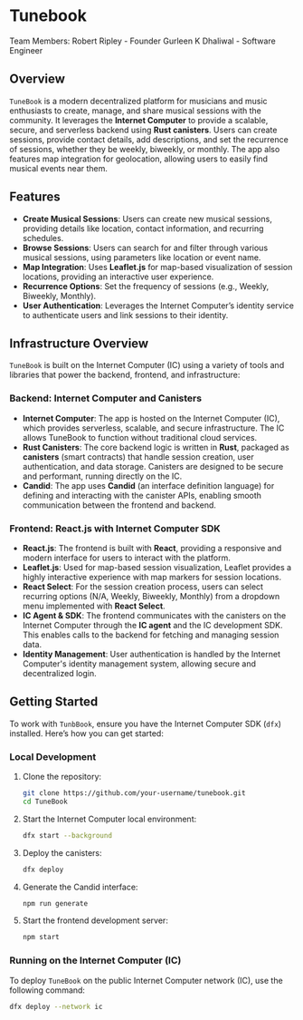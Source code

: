 # Tunebook

Team Members:
Robert Ripley - Founder
Gurleen K Dhaliwal - Software Engineer

## Overview

`TuneBook` is a modern decentralized platform for musicians and music enthusiasts to create, manage, and share musical sessions with the community. It leverages the **Internet Computer** to provide a scalable, secure, and serverless backend using **Rust canisters**. Users can create sessions, provide contact details, add descriptions, and set the recurrence of sessions, whether they be weekly, biweekly, or monthly. The app also features map integration for geolocation, allowing users to easily find musical events near them.

## Features

- **Create Musical Sessions**: Users can create new musical sessions, providing details like location, contact information, and recurring schedules.
- **Browse Sessions**: Users can search for and filter through various musical sessions, using parameters like location or event name.
- **Map Integration**: Uses **Leaflet.js** for map-based visualization of session locations, providing an interactive user experience.
- **Recurrence Options**: Set the frequency of sessions (e.g., Weekly, Biweekly, Monthly).
- **User Authentication**: Leverages the Internet Computer’s identity service to authenticate users and link sessions to their identity.

## Infrastructure Overview

`TuneBook` is built on the Internet Computer (IC) using a variety of tools and libraries that power the backend, frontend, and infrastructure:

### Backend: Internet Computer and Canisters

- **Internet Computer**: The app is hosted on the Internet Computer (IC), which provides serverless, scalable, and secure infrastructure. The IC allows TuneBook to function without traditional cloud services.
- **Rust Canisters**: The core backend logic is written in **Rust**, packaged as **canisters** (smart contracts) that handle session creation, user authentication, and data storage. Canisters are designed to be secure and performant, running directly on the IC.
- **Candid**: The app uses **Candid** (an interface definition language) for defining and interacting with the canister APIs, enabling smooth communication between the frontend and backend.

### Frontend: React.js with Internet Computer SDK

- **React.js**: The frontend is built with **React**, providing a responsive and modern interface for users to interact with the platform.
- **Leaflet.js**: Used for map-based session visualization, Leaflet provides a highly interactive experience with map markers for session locations.
- **React Select**: For the session creation process, users can select recurring options (N/A, Weekly, Biweekly, Monthly) from a dropdown menu implemented with **React Select**.
- **IC Agent & SDK**: The frontend communicates with the canisters on the Internet Computer through the **IC agent** and the IC development SDK. This enables calls to the backend for fetching and managing session data.
- **Identity Management**: User authentication is handled by the Internet Computer's identity management system, allowing secure and decentralized login.


## Getting Started

To work with `TunbBook`, ensure you have the Internet Computer SDK (`dfx`) installed. Here’s how you can get started:

### Local Development

1. Clone the repository:

    ```bash
    git clone https://github.com/your-username/tunebook.git
    cd TuneBook
    ```

2. Start the Internet Computer local environment:

    ```bash
    dfx start --background
    ```

3. Deploy the canisters:

    ```bash
    dfx deploy
    ```

4. Generate the Candid interface:

    ```bash
    npm run generate
    ```

5. Start the frontend development server:

    ```bash
    npm start
    ```

### Running on the Internet Computer (IC)

To deploy `TuneBook` on the public Internet Computer network (IC), use the following command:

```bash
dfx deploy --network ic


